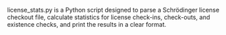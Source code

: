 license_stats.py is a Python script designed to parse a Schrödinger license checkout file, calculate statistics for license check-ins, check-outs, and existence checks, and print the results in a clear format.
